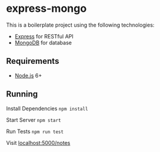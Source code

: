 # express-mongo

This is a boilerplate project using the following technologies:

- [Express](http://expressjs.com/) for RESTful API
- [MongoDB](https://www.mongodb.com/) for database

## Requirements

- [Node.js](https://nodejs.org/en/) 6+

## Running

Install Dependencies
`npm install`

Start Server
`npm start`

Run Tests
`npm run test`

Visit [localhost:5000/notes](http://localhost:5000/notes)
